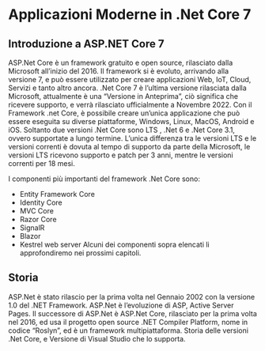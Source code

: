 # Applicazioni Moderne in .Net Core 7

## Introduzione a ASP.NET Core 7 
ASP.Net Core è un framework gratuito e open source, rilasciato dalla Microsoft all’inizio del 2016.
Il framework si è evoluto, arrivando alla versione 7, e può essere utilizzato per creare applicazioni Web, IoT, Cloud, Servizi e tanto altro ancora.
.Net Core 7 è l’ultima versione rilasciata dalla Microsoft, attualmente è una “Versione in Anteprima”, ciò significa che ricevere supporto, e verrà rilasciato ufficialmente a Novembre 2022.
Con il Framework .net Core, è possibile creare un’unica applicazione che può essere eseguita su diverse piattaforme, Windows, Linux, MacOS, Android e iOS. 
Soltanto due versioni .Net Core sono LTS , .Net 6 e .Net Core 3.1, ovvero supportate a lungo termine. L’unica differenza tra le versioni LTS e le versioni correnti è dovuta al tempo di supporto da parte della Microsoft, le versioni LTS ricevono supporto e patch per 3 anni, mentre le versioni correnti per 18 mesi.


I componenti più importanti del framework .Net Core sono:
*	Entity Framework Core
*	Identity Core
*	MVC Core
*	Razor Core
*	SignalR
*	Blazor
*	Kestrel web server
Alcuni dei componenti sopra elencati li approfondiremo nei prossimi capitoli.

## Storia
ASP.Net è stato rilascio per la prima volta nel Gennaio 2002 con la versione 1.0 del .NET Framework. ASP.Net è l’evoluzione di ASP, Active Server Pages.
Il successore di ASP.Net è ASP.Net Core, rilasciato per la prima volta nel 2016, ed usa il progetto open source .NET Compiler Platform, nome in codice “Roslyn”, ed è un framework multipiattaforma.
Storia delle versioni .Net Core, e Versione di Visual Studio che lo supporta.

